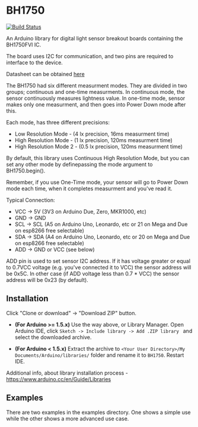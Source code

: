 # BH1750

[![Build Status](https://travis-ci.org/claws/BH1750.svg?branch=master)](https://travis-ci.org/claws/BH1750)<br>

An Arduino library for digital light sensor breakout boards containing the BH1750FVI IC.

The board uses I2C for communication, and two pins are required to interface to the device.

Datasheet can be obtained [here](http://rohmfs.rohm.com/en/products/databook/datasheet/ic/sensor/light/bh1750fvi-e.pdf)

The BH1750 had six different measurment modes. They are divided in two groups;
continuous and one-time measurments. In continuous mode, the sensor continuously
measures lightness value. In one-time mode, sensor makes only one measurment, and
then goes into Power Down mode after this.

Each mode, has three different precisions:

  - Low Resolution Mode - (4 lx precision, 16ms measurment time)
  - High Resolution Mode - (1 lx precision, 120ms measurment time)
  - High Resolution Mode 2 - (0.5 lx precision, 120ms measurment time)

By default, this library uses Continuous High Resolution Mode, but you can set
any other mode by definepassing the mode argument to BH1750.begin().

Remember, if you use One-Time mode, your sensor will go to Power Down mode
each time, when it completes measurment and you've read it.

Typical Connection:

  - VCC -> 5V (3V3 on Arduino Due, Zero, MKR1000, etc)
  - GND -> GND
  - SCL -> SCL (A5 on Arduino Uno, Leonardo, etc or 21 on Mega and Due on esp8266 free selectable)
  - SDA -> SDA (A4 on Arduino Uno, Leonardo, etc or 20 on Mega and Due on esp8266 free selectable)
  - ADD -> GND or VCC (see below)

ADD pin is used to set sensor I2C address. If it has voltage greater or equal to
0.7VCC voltage (e.g. you've connected it to VCC) the sensor address will be
0x5C. In other case (if ADD voltage less than 0.7 * VCC) the sensor address will
be 0x23 (by default).


## Installation

Click "Clone or download" -> "Download ZIP" button.

  - **(For Arduino >= 1.5.x)** Use the way above, or Library Manager. Open Arduino
    IDE, click `Sketch -> Include library -> Add .ZIP library ` and select the
    downloaded archive.

  - **(For Arduino < 1.5.x)** Extract the archive to
    ``<Your User Directory>/My Documents/Arduino/libraries/`` folder and rename it
    to `BH1750`. Restart IDE.

Additional info, about library installation process - https://www.arduino.cc/en/Guide/Libraries


## Examples

There are two examples in the examples directory. One shows a simple use while
the other shows a more advanced use case.
